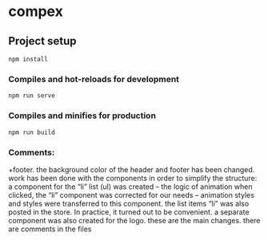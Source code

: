 # compex

## Project setup
```
npm install
```

### Compiles and hot-reloads for development
```
npm run serve
```

### Compiles and minifies for production
```
npm run build
```

### Comments:

+footer. the background color of the header and footer has been changed. work has been done with the components in order to simplify the structure: a component for the “li” list (ul) was created – the logic of animation when clicked, the “li” component was corrected for our needs – animation styles and styles were transferred to this component. the list items “li” was also posted in the store. In practice, it turned out to be convenient. a separate component was also created for the logo. these are the main changes. there are comments in the files
